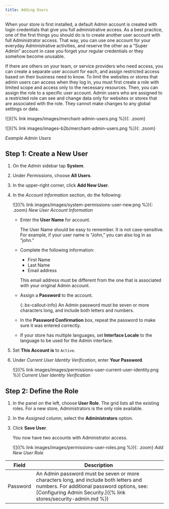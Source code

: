 ```yaml
---
title: Adding Users
---
```


When your store is first installed, a default Admin account is created with login credentials that give you full administrative access. As a best practice, one of the first things you should do is to create another user account with full Administrator access. That way, you can use one account for your everyday Administrative activities, and reserve the other as a “Super Admin” account in case you forget your regular credentials or they somehow become unusable.

If there are others on your team, or service providers who need access, you can create a separate user account for each, and assign restricted access based on their business need to know. To limit the websites or stores that admin users can access when they log in, you must first create a role with limited scope and access only to the necessary resources. Then, you can assign the role to a specific user account. Admin users who are assigned to a restricted role can see and change data only for websites or stores that are associated with the role. They cannot make changes to any global settings or data.

<!--{% if "Default.CE Only,Default.EE Screenshot" contains site.edition %}-->
![]({% link images/images/merchant-admin-users.png %}){: .zoom}
<!--{% endif %}-->
<!--{% if "Default.B2B Only" contains site.edition %}-->
![]({% link images/images-b2b/merchant-admin-users.png %}){: .zoom}
<!--{% endif %}-->
_Example Admin Users_

## Step 1: Create a New User

1.  On the _Admin_ sidebar tap **System**.

1.  Under _Permissions_, choose **All Users**.

1.  In the upper-right corner, click **Add New User**.

1.  In the _Account Information_ section, do the following:

    ![]({% link images/images/system-permissions-user-new.png %}){: .zoom}
    _New User Account Information_

    -  Enter the **User Name** for account.

        The User Name should be easy to remember. It is not case-sensitive. For example, if your user name is “John,” you can also log in as “john.”

    -  Complete the following information:

        * First Name
        * Last Name
        * Email address

        This email address must be different from the one that is associated with your original Admin account.

    -  Assign a **Password** to the account.

        {:.bs-callout-info}
        An Admin password must be seven or more characters long, and include both letters and numbers.

    -  In the **Password Confirmation** box, repeat the password to make sure it was entered correctly.

    -  If your store has multiple languages, set<b> Interface Locale</b> to the language to be used for the Admin interface.

1.  Set **This Account is** to `Active`.

1.  Under _Current User Identity Verification_, enter **Your Password**.

    ![]({% link images/images/permissions-user-current-user-identity.png %})
    _Current User Identity Verification_

## Step 2: Define the Role

1.  In the panel on the left, choose **User Role**. The grid lists all the existing roles. For a new store, Administrators is the only role available.

1.  In the _Assigned_ column, select the **Administrators** option.

1.  Click **Save User**.

    You now have two accounts with Administrator access.

    ![]({% link images/images/permissions-user-roles.png %}){: .zoom}
    _Add New User Role_

   |Field|Description|
   |--- |--- |
   |Password|An Admin password must be seven or more characters long, and include both letters and numbers. For additional password options, see: [Configuring Admin Security.]({% link stores/security-admin.md %})|


